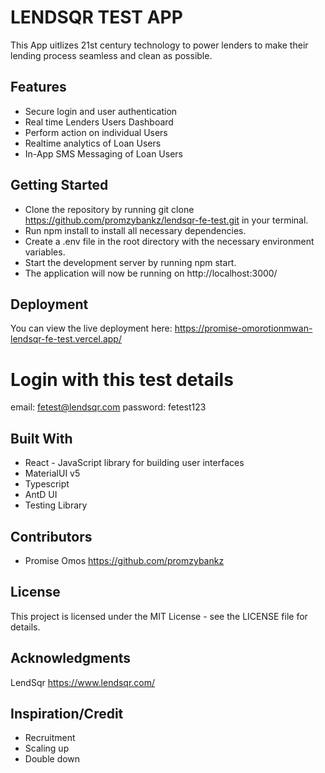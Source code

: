 # LENDSQR TEST APP

This App uitlizes 21st century technology to power lenders to make their lending process seamless and clean as possible.

## Features

- Secure login and user authentication
- Real time Lenders Users Dashboard
- Perform action on individual Users
- Realtime analytics of Loan Users
- In-App SMS Messaging of Loan Users

## Getting Started

- Clone the repository by running git clone https://github.com/promzybankz/lendsqr-fe-test.git in your terminal.
- Run npm install to install all necessary dependencies.
- Create a .env file in the root directory with the necessary environment variables.
- Start the development server by running npm start.
- The application will now be running on http://localhost:3000/

## Deployment

You can view the live deployment here:
https://promise-omorotionmwan-lendsqr-fe-test.vercel.app/
# Login with this test details
email: fetest@lendsqr.com
password: fetest123

## Built With

- React - JavaScript library for building user interfaces
- MaterialUI v5
- Typescript
- AntD UI
- Testing Library

## Contributors

- Promise Omos https://github.com/promzybankz

## License

This project is licensed under the MIT License - see the LICENSE file for details.

## Acknowledgments

LendSqr
https://www.lendsqr.com/

## Inspiration/Credit
- Recruitment
- Scaling up
- Double down
